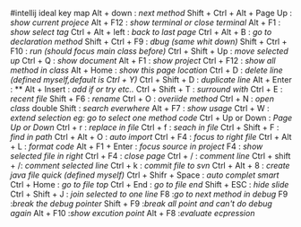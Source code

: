 #intellij ideal key map
Alt + down : *next method*
Shift + Ctrl + Alt + Page Up : *show current projece*
Alt + F12 : *show terminal or close terminal*
Alt + F1 : *show select tag*
Ctrl + Alt + left : *back to last page*
Ctrl + Alt + B : *go to declaration method*
Shift + Ctrl + F9 : *dbug (same whit down)*
Shift + Ctrl + F10 : *run (should focus main class before)*
Ctrl + Shift + Up : *move selected up*
Ctrl + Q : *show document*
Alt + F1 : *show project*
Ctrl + F12 : *show all method in class*
Alt + Home : *show this page location*
Ctrl + D : *delete line (defined myself,default is Ctrl + Y)*
Ctrl + Shift + D : *duplicate line*
Alt + Enter : **
Alt + Insert : *add if or try etc..*
Ctrl + Shift + T : *surround with*
Ctrl + E : *recent file*
Shift + F6 : *rename*
Ctrl + O : *overiide method*
Ctrl + N : *open class*
double Shift : *search everwhere*
Alt + F7 : *show usage*
Ctrl + W : *extend selection eg: go to select one method code*
Ctrl + Up or Down : *Page Up or Down*
Ctrl + r : *replace in file*
Ctrl + f : *seach in file*
Ctrl + Shift + F : *find in path*
Ctrl + Alt + O : *auto import*
Ctrl + F4 : *focus to right file*
Ctrl + Alt + L : *format code*
Alt + F1 + Enter : *focus source in project*
F4 : *show selected file in right*
Ctrl + F4 : *close page*
Ctrl + / : *comment line*
Ctrl + shift + /: *comment selected line*
Ctrl + k : *commit file to svn*
Ctrl + Alt + 8 : *create java file quick (defined myself)*
Ctrl + Shifr + Space : *auto complet smart*
Ctrl + Home : *go to file top*
Ctrl + End : *go to file end*
Shift + ESC : *hide slide*
Ctrl + Shift + J : *join selected to one line*
F8 :*go to next method in debug*
F9 :*break the debug pointer*
Shift + F9 :*break all point  and can't do debug again*
Alt + F10 :*show excution point*
Alt + F8 :*evaluate ecpression*

